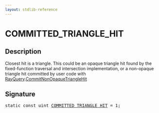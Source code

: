```yaml
---
layout: stdlib-reference
---
```


# COMMITTED_TRIANGLE_HIT

## Description

Closest hit is a triangle.
This could be an opaque triangle hit found by the fixed-function
traversal and intersection implementation, or a non-opaque
triangle hit committed by user code with <span class='code'><a href="/stdlib-reference/types/RayQuery/index" class="code_type">RayQuery</a>.<a href="/stdlib-reference/types/RayQuery/CommitNonOpaqueTriangleHit">CommitNonOpaqueTriangleHit</a></span>


## Signature
<pre>
<span class='code_keyword'>static</span> <span class='code_keyword'>const</span> <span class="code_keyword">uint</span> <a href="/stdlib-reference/global-decls/COMMITTED_TRIANGLE_HIT" class="code_var">COMMITTED_TRIANGLE_HIT</a> = 1;
</pre>

